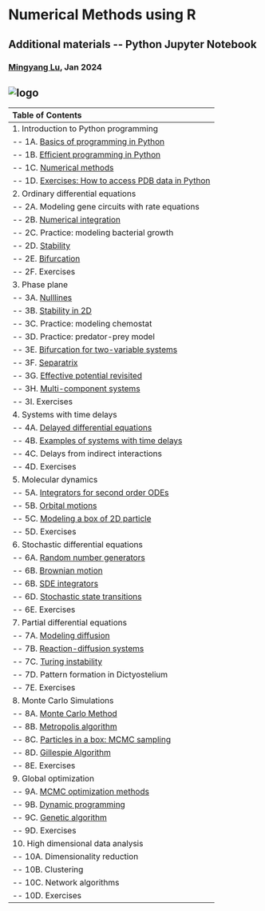 # Numerical Methods using R
## Additional materials -- Python Jupyter Notebook

### [Mingyang Lu](https://lusystemsbio.northeastern.edu), Jan 2024


![logo](../data/logo.png)
---

|Table of Contents|
|:----------------|
|1. Introduction to Python programming|
|-- 1A. [Basics of programming in Python](./01A.html) |
|-- 1B. [Efficient programming in Python](./01B.html) |
|-- 1C. [Numerical methods](./01C.html) |
|-- 1D. [Exercises: How to access PDB data in Python](./01D.html) |
|2. Ordinary differential equations|
|-- 2A. Modeling gene circuits with rate equations |
|-- 2B. [Numerical integration](./02B.html) | 
|-- 2C. Practice: modeling bacterial growth | 
|-- 2D. [Stability](./02D.html) |
|-- 2E. [Bifurcation](./02E.html) |
|-- 2F. Exercises |
|3. Phase plane|
|-- 3A. [Nulllines](./03A.html) |
|-- 3B. [Stability in 2D](./03B.html) |
|-- 3C. Practice: modeling chemostat | 
|-- 3D. Practice: predator-prey model | 
|-- 3E. [Bifurcation for two-variable systems](./03E.html) |
|-- 3F. [Separatrix](./03F.html) |
|-- 3G. [Effective potential revisited](./03G.html) |
|-- 3H. [Multi-component systems](./03H.html) |
|-- 3I. Exercises |
|4. Systems with time delays|
|-- 4A. [Delayed differential equations](./04A.html) |
|-- 4B. [Examples of systems with time delays](./04B.html) |
|-- 4C. Delays from indirect interactions | 
|-- 4D. Exercises |
|5. Molecular dynamics|
|-- 5A. [Integrators for second order ODEs](./05A.html) |
|-- 5B. [Orbital motions](./05B.html) |
|-- 5C. [Modeling a box of 2D particle](./05C.html) |
|-- 5D. Exercises |
|6. Stochastic differential equations|
|-- 6A. [Random number generators](./06A.html) |
|-- 6B. [Brownian motion](./06B.html) |
|-- 6B. [SDE integrators](./06C.html) |
|-- 6D. [Stochastic state transitions](./06D.html) |
|-- 6E. Exercises |
|7. Partial differential equations|
|-- 7A. [Modeling diffusion](./07A.html) |
|-- 7B. [Reaction-diffusion systems](./07B.html) |
|-- 7C. [Turing instability](./07C.html) |
|-- 7D. Pattern formation in Dictyostelium |
|-- 7E. Exercises |
|8. Monte Carlo Simulations|
|-- 8A. [Monte Carlo Method](./08A.html) |
|-- 8B. [Metropolis algorithm](./08B.html) |
|-- 8C. [Particles in a box: MCMC sampling](./08C.html) |
|-- 8D. [Gillespie Algorithm](./08D.html) |
|-- 8E. Exercises |
|9. Global optimization|
|-- 9A. [MCMC optimization methods](./09A.html) |
|-- 9B. [Dynamic programming](./09B.html) |
|-- 9C. [Genetic algorithm](./09C.html) |
|-- 9D. Exercises |
|10. High dimensional data analysis|
|-- 10A. Dimensionality reduction |
|-- 10B. Clustering |
|-- 10C. Network algorithms |
|-- 10D. Exercises |

